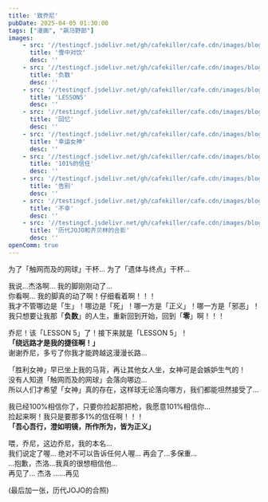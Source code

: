 ```yaml
---
title: '致乔尼'
pubDate: 2025-04-05 01:30:00
tags: ["漫画", "飙马野郎"]
images:
    - src: '//testingcf.jsdelivr.net/gh/cafekiller/cafe.cdn/images/blogs/note202504051.jpg'
      title: '雪中对饮'
      desc: ''
    - src: '//testingcf.jsdelivr.net/gh/cafekiller/cafe.cdn/images/blogs/note202504052.jpg'
      title: '负数'
      desc: ''
    - src: '//testingcf.jsdelivr.net/gh/cafekiller/cafe.cdn/images/blogs/note202504053.jpg'
      title: 'LESSON5'
      desc: ''
    - src: '//testingcf.jsdelivr.net/gh/cafekiller/cafe.cdn/images/blogs/note202504054.jpg'
      title: '回忆'
      desc: ''
    - src: '//testingcf.jsdelivr.net/gh/cafekiller/cafe.cdn/images/blogs/note202504055.jpg'
      title: '幸运女神'
      desc: ''
    - src: '//testingcf.jsdelivr.net/gh/cafekiller/cafe.cdn/images/blogs/note202504056.jpg'
      title: '101%的信任'
      desc: ''
    - src: '//testingcf.jsdelivr.net/gh/cafekiller/cafe.cdn/images/blogs/note202504057.jpg'
      title: '告别'
      desc: ''
    - src: '//testingcf.jsdelivr.net/gh/cafekiller/cafe.cdn/images/blogs/note202504058.jpg'
      title: '不幸'
      desc: ''
    - src: '//testingcf.jsdelivr.net/gh/cafekiller/cafe.cdn/images/blogs/note202504059.jpg'
      title: '历代JOJO和齐贝林的合影'
      desc: ''
openComm: true
---
```

为了「触网而及的网球」干杯... 为了「遗体与终点」干杯...

我说...杰洛啊... 我的脚刚刚动了...  
你看啊... 我的脚真的动了啊！仔细看着啊！！！  
我才不管哪边是「生」！哪边是「死」！哪一方是「正义」！哪一方是「邪恶」！  
我只想要让我那「**负数**」的人生，重新回到开始，回到「**零**」啊！！！  

乔尼！该「LESSON 5」了！接下来就是「LESSON 5」！  
**「绕远路才是我的捷径啊！」**  
谢谢乔尼，多亏了你我才能跨越这漫漫长路...  

「胜利女神」早已坐上我的马背，再让其他女人坐，女神可是会嫉妒生气的！  
没有人知道「触网而及的网球」会落向哪边...  
所以人们才希望「女神」真的存在，这样球无论落向哪方，我们都能坦然接受了...  

我已经100%相信你了，只要你捡起那把枪，我愿意101%相信你...  
捡起来啊！我只是要那多1%的信任啊！！！  
**「吾心吾行，澄如明镜，所作所为，皆为正义」**  

喂，乔尼，这边乔尼，我的本名...  
我们说定了喔... 绝对不可以告诉任何人喔... 再会了...多保重...  
...抱歉，杰洛...我真的很想相信他...  
再见了... 杰洛 ......再见  

<small-text>(最后加一张，历代JOJO的合照)<small-text>
